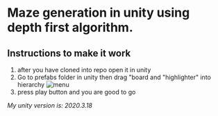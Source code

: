 # Maze generation in unity using depth first algorithm.

## Instructions to make it work
1. after you have cloned into repo open it in unity
2. Go to prefabs folder in unity then drag "board and "highlighter" into hierarchy
![menu](https://user-images.githubusercontent.com/67780454/143435660-8e7957fd-6d9c-4f2d-8962-277aefefb3d8.png)
3. press play button and you are good to go

_My unity version is: 2020.3.18_
